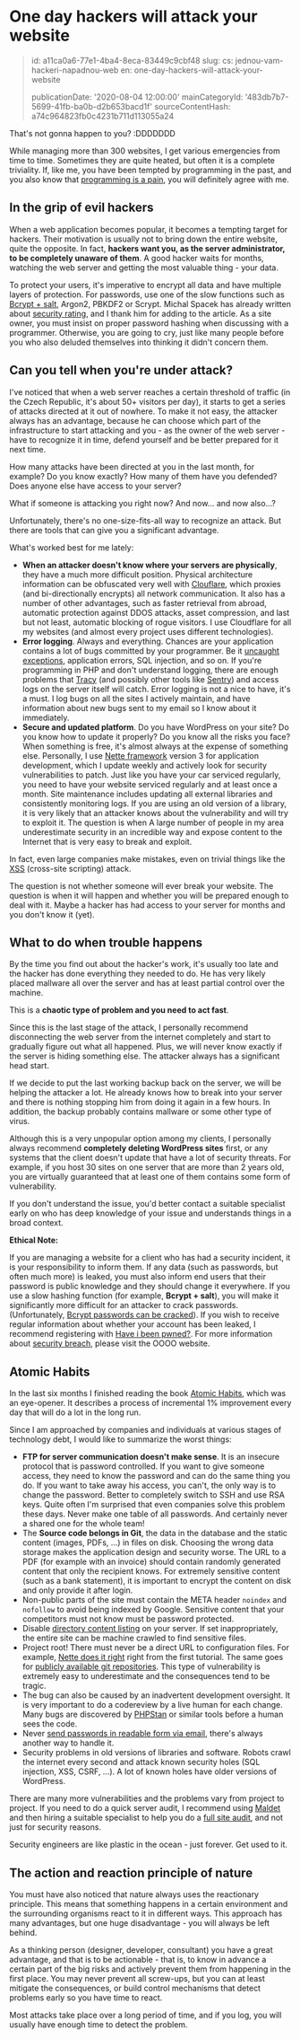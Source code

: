 One day hackers will attack your website
========================================

> id: a11ca0a6-77e1-4ba4-8eca-83449c9cbf48
> slug:
> 	cs: jednou-vam-hackeri-napadnou-web
> 	en: one-day-hackers-will-attack-your-website
> 
> publicationDate: '2020-08-04 12:00:00'
> mainCategoryId: '483db7b7-5699-41fb-ba0b-d2b653bacd1f'
> sourceContentHash: a74c964823fb0c4231b711d113055a24

That's not gonna happen to you? :DDDDDDD

While managing more than 300 websites, I get various emergencies from time to time. Sometimes they are quite heated, but often it is a complete triviality. If, like me, you have been tempted by programming in the past, and you also know that [programming is a pain](http://borisovo.cz/programming-sucks-cz.html), you will definitely agree with me.

In the grip of evil hackers
----------------------

When a web application becomes popular, it becomes a tempting target for hackers. Their motivation is usually not to bring down the entire website, quite the opposite. In fact, **hackers want you, as the server administrator, to be completely unaware of them**. A good hacker waits for months, watching the web server and getting the most valuable thing - your data.

To protect your users, it's imperative to encrypt all data and have multiple layers of protection. For passwords, use one of the slow functions such as [Bcrypt + salt](https://php.baraja.cz/hashovani), Argon2, PBKDF2 or Scrypt. Michal Spacek has already written about [security rating](https://pulse.michalspacek.cz/passwords/storages/rating#slow-hashes), and I thank him for adding to the article. As a site owner, you must insist on proper password hashing when discussing with a programmer. Otherwise, you are going to cry, just like many people before you who also deluded themselves into thinking it didn't concern them.

Can you tell when you're under attack?
---------------------------------

I've noticed that when a web server reaches a certain threshold of traffic (in the Czech Republic, it's about 50+ visitors per day), it starts to get a series of attacks directed at it out of nowhere. To make it not easy, the attacker always has an advantage, because he can choose which part of the infrastructure to start attacking and you - as the owner of the web server - have to recognize it in time, defend yourself and be better prepared for it next time.

How many attacks have been directed at you in the last month, for example? Do you know exactly? How many of them have you defended? Does anyone else have access to your server?

What if someone is attacking you right now? And now... and now also...?

Unfortunately, there's no one-size-fits-all way to recognize an attack. But there are tools that can give you a significant advantage.

What's worked best for me lately:

- **When an attacker doesn't know where your servers are physically**, they have a much more difficult position. Physical architecture information can be obfuscated very well with [Clouflare](https://www.cloudflare.com/), which proxies (and bi-directionally encrypts) all network communication. It also has a number of other advantages, such as faster retrieval from abroad, automatic protection against DDOS attacks, asset compression, and last but not least, automatic blocking of rogue visitors. I use Cloudflare for all my websites (and almost every project uses different technologies).
- **Error logging**. Always and everything. Chances are your application contains a lot of bugs committed by your programmer. Be it [uncaught exceptions](https://php.baraja.cz/vyjimky), application errors, SQL injection, and so on. If you're programming in PHP and don't understand logging, there are enough problems that [Tracy](https://tracy.nette.org/) (and possibly other tools like [Sentry](https://sentry.io/)) and access logs on the server itself will catch. Error logging is not a nice to have, it's a must. I log bugs on all the sites I actively maintain, and have information about new bugs sent to my email so I know about it immediately.
- **Secure and updated platform**. Do you have WordPress on your site? Do you know how to update it properly? Do you know all the risks you face? When something is free, it's almost always at the expense of something else. Personally, I use [Nette framework](https://nette.org/cs/) version 3 for application development, which I update weekly and actively look for security vulnerabilities to patch. Just like you have your car serviced regularly, you need to have your website serviced regularly and at least once a month. Site maintenance includes updating all external libraries and consistently monitoring logs. If you are using an old version of a library, it is very likely that an attacker knows about the vulnerability and will try to exploit it.
The question is when
A large number of people in my area underestimate security in an incredible way and expose content to the Internet that is very easy to break and exploit.

In fact, even large companies make mistakes, even on trivial things like the [XSS](https://www.zive.cz/clanky/vyvojar-objevil-zranitelnost-v-seznamu-dokazal-mezi-vysledky-propasovat-zakazany-kod/sc-3-a-200023/default.aspx) (cross-site scripting) attack.

The question is not whether someone will ever break your website. The question is when it will happen and whether you will be prepared enough to deal with it. Maybe a hacker has had access to your server for months and you don't know it (yet).

What to do when trouble happens
-------------------------------

By the time you find out about the hacker's work, it's usually too late and the hacker has done everything they needed to do. He has very likely placed mallware all over the server and has at least partial control over the machine.

This is a **chaotic type of problem and you need to act fast**.

Since this is the last stage of the attack, I personally recommend disconnecting the web server from the internet completely and start to gradually figure out what all happened. Plus, we will never know exactly if the server is hiding something else. The attacker always has a significant head start.

If we decide to put the last working backup back on the server, we will be helping the attacker a lot. He already knows how to break into your server and there is nothing stopping him from doing it again in a few hours. In addition, the backup probably contains mallware or some other type of virus.

Although this is a very unpopular option among my clients, I personally always recommend **completely deleting WordPress sites** first, or any systems that the client doesn't update that have a lot of security threats. For example, if you host 30 sites on one server that are more than 2 years old, you are virtually guaranteed that at least one of them contains some form of vulnerability.

If you don't understand the issue, you'd better contact a suitable specialist early on who has deep knowledge of your issue and understands things in a broad context.

**Ethical Note:**

If you are managing a website for a client who has had a security incident, it is your responsibility to inform them. If any data (such as passwords, but often much more) is leaked, you must also inform end users that their password is public knowledge and they should change it everywhere. If you use a slow hashing function (for example, **Bcrypt + salt**), you will make it significantly more difficult for an attacker to crack passwords. (Unfortunately, [Bcrypt passwords can be cracked](https://arstechnica.com/information-technology/2015/08/cracking-all-hacked-ashley-madison-passwords-could-take-a-lifetime/)). If you wish to receive regular information about whether your account has been leaked, I recommend registering with [Have i been pwned?](https://haveibeenpwned.com/). For more information about [security breach](https://m.uoou.cz/vismo/zobraz_dok.asp?id_ktg=5020&n=poruseni-zabezpeceni), please visit the OOOO website.

Atomic Habits
--------------

In the last six months I finished reading the book [Atomic Habits](https://www.melvil.cz/kniha-atomove-navyky/), which was an eye-opener. It describes a process of incremental 1% improvement every day that will do a lot in the long run.

Since I am approached by companies and individuals at various stages of technology debt, I would like to summarize the worst things:

- **FTP for server communication doesn't make sense**. It is an insecure protocol that is password controlled. If you want to give someone access, they need to know the password and can do the same thing you do. If you want to take away his access, you can't, the only way is to change the password. Better to completely switch to SSH and use RSA keys. Quite often I'm surprised that even companies solve this problem these days. Never make one table of all passwords. And certainly never a shared one for the whole team!
- The **Source code belongs in Git**, the data in the database and the static content (images, PDFs, ...) in files on disk. Choosing the wrong data storage makes the application design and security worse. The URL to a PDF (for example with an invoice) should contain randomly generated content that only the recipient knows. For extremely sensitive content (such as a bank statement), it is important to encrypt the content on disk and only provide it after login.
- Non-public parts of the site must contain the META header `noindex` and `nofollow` to avoid being indexed by Google. Sensitive content that your competitors must not know must be password protected.
- Disable [directory content listing](https://www.simplified.guide/apache/disable-directory-listing) on your server. If set inappropriately, the entire site can be machine crawled to find sensitive files.
- Project root! There must never be a direct URL to configuration files. For example, [Nette does it right](https://doc.nette.org/cs/3.0/quickstart/getting-started#toc-obsah-web-projectu) right from the first tutorial. The same goes for [publicly available git repositories](https://smitka.me/open-git/). This type of vulnerability is extremely easy to underestimate and the consequences tend to be tragic.
- The bug can also be caused by an inadvertent development oversight. It is very important to do a codereview by a live human for each change. Many bugs are discovered by [PHPStan](https://github.com/phpstan/phpstan) or similar tools before a human sees the code.
- Never [send passwords in readable form via email](https://www.lupa.cz/clanky/reset-a-poslani-hesla-v-citelne-podobe-e-mailem-nebezpecna-praktika/), there's always another way to handle it.
- Security problems in old versions of libraries and software. Robots crawl the internet every second and attack known security holes (SQL injection, XSS, CSRF, ...). A lot of known holes have older versions of WordPress.

There are many more vulnerabilities and the problems vary from project to project. If you need to do a quick server audit, I recommend using [Maldet](https://www.rfxn.com/projects/linux-malware-detect/) and then hiring a suitable specialist to help you do a [full site audit](https://baraja.cz/audit-webu), and not just for security reasons.

Security engineers are like plastic in the ocean - just forever. Get used to it.

The action and reaction principle of nature
-------------------------------

You must have also noticed that nature always uses the reactionary principle. This means that something happens in a certain environment and the surrounding organisms react to it in different ways. This approach has many advantages, but one huge disadvantage - you will always be left behind.

As a thinking person (designer, developer, consultant) you have a great advantage, and that is to be actionable - that is, to know in advance a certain part of the big risks and actively prevent them from happening in the first place. You may never prevent all screw-ups, but you can at least mitigate the consequences, or build control mechanisms that detect problems early so you have time to react.

Most attacks take place over a long period of time, and if you log, you will usually have enough time to detect the problem.
